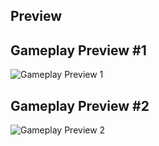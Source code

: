 ## Preview

## Gameplay Preview #1
![Gameplay Preview 1](Assets/gif1.gif)

## Gameplay Preview #2
![Gameplay Preview 2](Assets/gif2.gif)
